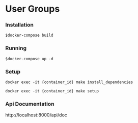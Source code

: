 # User Groups

### Installation

`$docker-compose build`

### Running

`$docker-compose up -d`

### Setup

`docker exec -it {container_id} make install_dependencies`

`docker exec -it {container_id} make setup`

### Api Documentation

http://localhost:8000/api/doc
